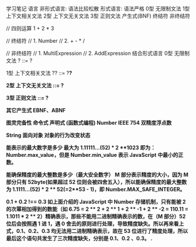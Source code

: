 学习笔记
语言
非形式语言: 语法比较松散
形式语言: 语法严格
0型 无限制文法
1型 上下文相关文法
2型 上下文无关文法
3型 正则文法
产生式(BNF)
终结符
非终结符

// 四则运算
1 + 2 * 3

// 终结符
// 1. Number
// 2. + - * /

// 非终结符
// 1. MultiExpression
// 2. AddExpression
结合形式语言
0型 无限制文法
? ::= ?

1型 上下文相关文法
?<A>? ::= ?<B>?

2型 上下文无关文法
<A> ::= ?

3型 正则文法
<A> ::= <A>?

其它产生式
EBNF、ABNF

图灵完备性
命令式
声明式 (函数式编程)
Number
IEEE 754 双精度浮点数

String
面向对象
对象的行为改变状态

能表示的最大数字是多少
最大为 1.11111...(52) * 2 **1023 即为：Number.max_value，但是 Number.min_value 表示 JavaScript 中最小的正数。

能确保精度的最大整数是多少（最大安全数字）
M 部分表示精度的大小，因为 M 部分只有 52byte(如果超过 52 位则会被四舍五入），所以能确保精度的最大整数为 1.1111...(52) * 2 ** 52(=2**53 - 1)，即 Number.MAX_SAFE_INTEGER。

0.1 + 0.2 !== 0.3
如上面介绍的 JavaScript 中 Number 存储机制，只有能被 2 的次幂相加得到的数能（如 6.75 = 2 ** 2 + 2 ** 1 + 2 ** -1 + 2 ** -2 = 110.11 = 1.1011 * 2 ** 2）精确表示，那些不能用二进制精确表示的数，在（M 部分）52 位后会按照遇 1 进 1，遇 0 舍去的原则进行处理，导致精度缺失。所以再来看上式，0.1、0.2、0.3 均无法用二进制精确表示，故在 53 位进行了精度处理，所以最后这个语句共发生了三次精度缺失，分别是 0.1、0.2 、0.3。
.